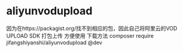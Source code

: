 # aliyunvodupload
因为在https://packagist.org/找不到相应的包，因此自己将阿里云的VOD UPLOAD SDK 打包上传 方便使用
下载方法 composer require jifangshiyanshi/aliyunvodupload @dev
